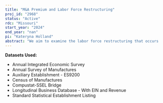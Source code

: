 ```yaml
---
title: "M&A Premium and Labor Force Restructuring"
proj_id: "2968"
status: "Active"
rdc: "Missouri"
start_year: "2024"
end_year: "nan"
pi: "Kateryna Holland"
abstract: "We aim to examine the labor force restructuring that occurs around mergers and acquisitions (M&A). Specifically, we aim to quantify the proportion of the target premium that can be attributed to labor-related cost synergies. We propose a new methodology which takes into account both the duplicate and the perpetual nature of labor changes during acquisitions, including job continuations, additions, and eliminations. The unique establishment level data available through several Census datasets, including the Longitudinal Business Database (LBD), which accounts for labor-related restructuring in continuing, new, and closed establishments, can allow for this analysis. In addition to estimating the proportion of target premium associated with the M&A-related labor restructuring, we aim to quantify the actual labor-related restructuring around M&As and document general trends related to remaining and new employees, to periods inside and outside of recessions and to different acquisition types."
---
```


**Datasets Used:**

  - Annual Integrated Economic Survey 
  - Annual Survey of Manufactures 
  - Auxiliary Establishment - ES9200 
  - Census of Manufactures 
  - Compustat-SSEL Bridge 
  - Longitudinal Business Database - With EIN and Revenue 
  - Standard Statistical Establishment Listing 

